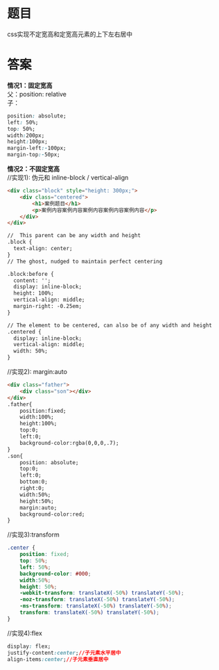 # 题目

css实现不定宽高和定宽高元素的上下左右居中

# 答案
**情况1：固定宽高** <br/>
父：position: relative<br/>
子：
```CSS
position: absolute;
left: 50%;
top: 50%;
width:200px;
height:100px;
margin-left:-100px;
margin-top:-50px;
```
**情况2：不固定宽高**<br/>
//实现1): 伪元和 inline-block / vertical-align
```HTML & CSS
<div class="block" style="height: 300px;">
    <div class="centered">
        <h1>案例题目</h1>
        <p>案例内容案例内容案例内容案例内容案例内容</p>
    </div>
</div>

//  This parent can be any width and height
.block {
  text-align: center;
}
// The ghost, nudged to maintain perfect centering

.block:before {
  content: '';
  display: inline-block;
  height: 100%;
  vertical-align: middle;
  margin-right: -0.25em; 
}

// The element to be centered, can also be of any width and height
.centered {
  display: inline-block;
  vertical-align: middle;
  width: 50%;
}
```

//实现2): margin:auto
```HTML & CSS
<div class="father">
    <div class="son"></div>
</div>
.father{
    position:fixed;
    width:100%;
    height:100%;
    top:0;
    left:0;
    background-color:rgba(0,0,0,.7);
}
.son{
    position: absolute;
    top:0;
    left:0;
    bottom:0;
    right:0;
    width:50%;
    height:50%;
    margin:auto;
    background-color:red;
}
```
//实现3):transform
```CSS
.center {
    position: fixed;
    top: 50%;
    left: 50%;
    background-color: #000;
    width:50%;
    height: 50%;
    -webkit-transform: translateX(-50%) translateY(-50%);
    -moz-transform: translateX(-50%) translateY(-50%);
    -ms-transform: translateX(-50%) translateY(-50%);
    transform: translateX(-50%) translateY(-50%);
}
```
//实现4):flex
```CSS
display: flex;
justify-content:center;//子元素水平居中
align-items:center;//子元素垂直居中
```